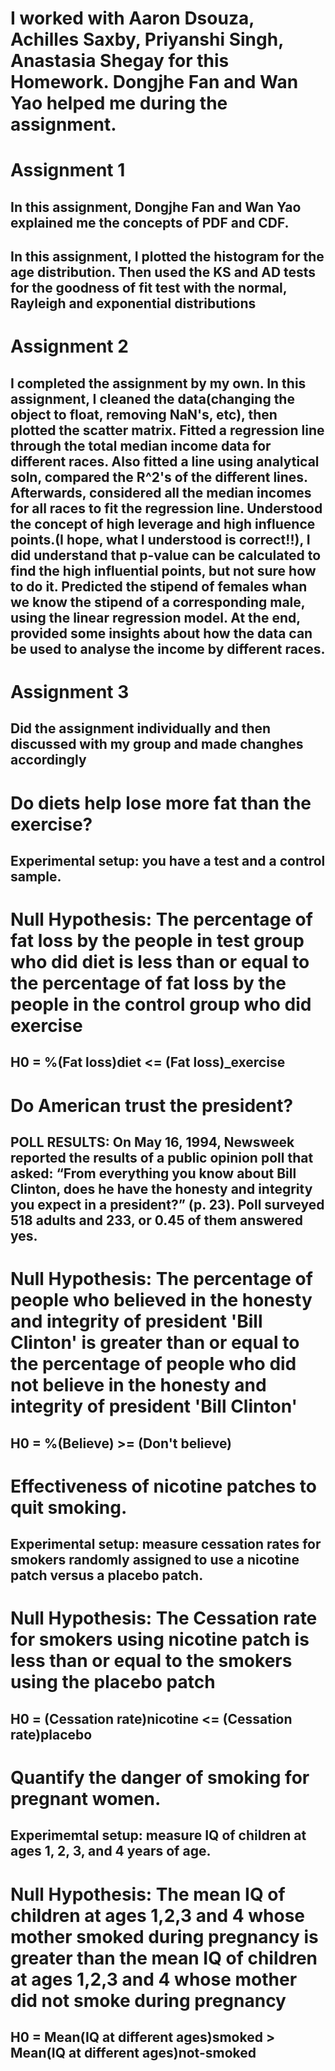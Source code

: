 # I worked with Aaron Dsouza, Achilles Saxby, Priyanshi Singh, Anastasia Shegay for this Homework. Dongjhe Fan and Wan Yao helped me during the assignment.

# Assignment 1
## In this assignment, Dongjhe Fan and Wan Yao explained me the concepts of PDF and CDF. 
## In this assignment, I plotted the histogram for the age distribution. Then used the KS and AD tests for the goodness of fit test with the normal, Rayleigh and exponential distributions

# Assignment 2
## I completed the assignment by my own. In this assignment, I cleaned the data(changing the object to float, removing NaN's, etc), then plotted the scatter matrix. Fitted a regression line through the total median income data for different races. Also fitted a line using analytical soln, compared the R^2's of the different lines. Afterwards, considered all the median incomes for all races to fit the regression line. Understood the concept of high leverage and high influence points.(I hope, what I understood is correct!!), I did understand that p-value can be calculated to find the high influential points, but not sure how to do it. Predicted the stipend of females whan we know the stipend of a corresponding male, using the linear regression model. At the end, provided some insights about how the data can be used to analyse the income by different races.

# Assignment 3
## Did the assignment individually and then discussed with my group and made changhes accordingly

# Do diets help lose more fat than the exercise?
## Experimental setup:  you have a test and a control sample.

# Null Hypothesis: The percentage of fat loss by the people in test group who did diet is less than or equal to the percentage of fat loss by the people in the control group who did exercise
## H0 = %(Fat loss)diet <= (Fat loss)_exercise



# Do American trust the president?
## POLL RESULTS: On May 16, 1994, Newsweek reported the results of a public opinion poll that asked: “From everything you know about Bill Clinton, does he have the honesty and integrity you expect in a president?” (p. 23). Poll surveyed 518 adults and 233, or 0.45 of them answered yes.

# Null Hypothesis: The percentage of people who believed in the honesty and integrity of president 'Bill Clinton' is greater than or equal to the percentage of people who did not believe in the honesty and integrity of president 'Bill Clinton'
## H0 = %(Believe) >= (Don't believe)


# Effectiveness of nicotine patches to quit smoking.
## Experimental setup: measure cessation rates for smokers randomly assigned to use a nicotine patch versus a placebo patch.

# Null Hypothesis: The Cessation rate for smokers using nicotine patch is less than or equal to the smokers using the placebo patch
## H0 = (Cessation rate)nicotine <= (Cessation rate)placebo




# Quantify the danger of smoking for pregnant women.
## Experimemtal setup: measure IQ of children at ages 1, 2, 3, and 4 years of age.

# Null Hypothesis: The mean IQ of children at ages 1,2,3 and 4 whose mother smoked during pregnancy is greater than the mean IQ of children at ages 1,2,3 and 4 whose mother did not smoke during pregnancy
## H0 = Mean(IQ at different ages)smoked > Mean(IQ at different ages)not-smoked
